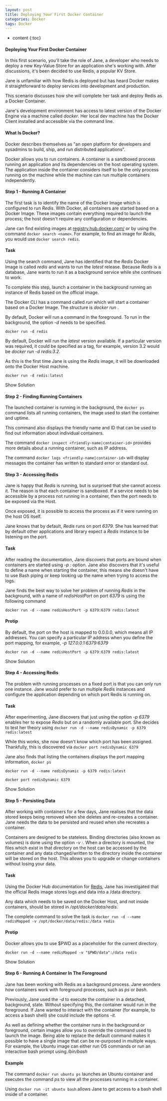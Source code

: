 ```yaml
---
layout: post
title: Deploying Your First Docker Container
categories: Docker
tags: Docker
---
```


* content
{:toc}





#### Deploying Your First Docker Container

In this first scenario, you'll take the role of Jane, a developer who needs to deploy a new Key-Value Store for an application she's working with. After discussions, it's been decided to use Redis, a popular KV Store.

Jane is unfamiliar with how Redis is deployed but has heard Docker makes it straightforward to deploy services into development and production.

This scenario discusses how she will complete her task and deploy Redis as a Docker Container.

Jane's development environment has access to latest version of the Docker Engine via a machine called *docker*. Her local dev machine has the Docker Client installed and accessible via the command line.

#### What Is Docker?

Docker describes themselves as "an open platform for developers and sysadmins to build, ship, and run distributed applications".

Docker allows you to run containers. A container is a sandboxed process running an application and its dependencies on the host operating system. The application inside the container considers itself to be the only process running on the machine while the machine can run multiple containers independently. 



#### Step 1 - Running A Container

The first task is to identify the name of the Docker Image which is configured to run *Redis*. With Docker, all containers are started based on a Docker Image. These images contain everything required to launch the process; the host doesn't require any configuration or dependencies.

Jane can find existing images at [registry.hub.docker.com/](https://registry.hub.docker.com/) or by using the command `docker search <name>`. For example, to find an image for *Redis*, you would use `docker search redis`.

#### Task

Using the search command, Jane has identified that the *Redis* Docker Image is called *redis* and wants to run the *latest* release. Because *Redis* is a database, Jane wants to run it as a background service while she continues to work.

To complete this step, launch a container in the background running an instance of Redis based on the official image.

The Docker CLI has a command called *run* which will start a container based on a Docker Image. The structure is *docker run <options> <image-name>*.

By default, Docker will run a command in the foreground. To run in the background, the option *-d* needs to be specified.

`docker run -d redis`

By default, Docker will run the *latest* version available. If a particular version was required, it could be specified as a tag, for example, version 3.2 would be *docker run -d redis:3.2*.

As this is the first time Jane is using the *Redis* image, it will be downloaded onto the Docker Host machine.

`docker run -d redis:latest`

Show Solution
        
        
        

#### Step 2 - Finding Running Containers

The launched container is running in the background, the `docker ps` command lists all running containers, the image used to start the container and uptime.

This command also displays the friendly name and ID that can be used to find out information about individual containers.

The command `docker inspect <friendly-name|container-id>` provides more details about a running container, such as IP address.  

The command `docker logs <friendly-name|container-id>` will display messages the container has written to standard error or standard out.

        
        

#### Step 3 - Accessing Redis

Jane is happy that *Redis* is running, but is surprised that she cannot access it. The reason is that each container is sandboxed. If a service needs to be accessible by a process not running in a container, then the port needs to be exposed via the Host.

Once exposed, it is possible to access the process as if it were running on the host OS itself.

Jane knows that by default, *Redis* runs on port *6379*. She has learned that by default other applications and library expect a *Redis* instance to be listening on the port.

#### Task

After reading the documentation, Jane discovers that ports are bound when containers are started using *-p <host-port>:<container-port>* option. Jane also discovers that it's useful to define a name when starting the container, this means she doesn't have to use Bash piping or keep looking up the name when trying to access the logs.

Jane finds the best way to solve her problem of running *Redis* in the background, with a name of *redisHostPort* on port *6379* is using the following command 

`docker run -d --name redisHostPort -p 6379:6379 redis:latest`

#### Protip

By default, the port on the host is mapped to 0.0.0.0, which means all IP addresses. You can specify a particular IP address when you define the port mapping, for example, *-p 127.0.0.1:6379:6379*

`docker run -d --name redisHostPort -p 6379:6379 redis:latest`

Show Solution
        
        
        

#### Step 4 - Accessing Redis

The problem with running processes on a fixed port is that you can only run one instance. Jane would prefer to run multiple *Redis* instances and configure the application depending on which port Redis is running on.

#### Task

After experimenting, Jane discovers that just using the option *-p 6379* enables her to expose *Redis* but on a randomly available port. She decides to test her theory using `docker run -d --name redisDynamic -p 6379 redis:latest`

While this works, she now doesn't know which port has been assigned. Thankfully, this is discovered via `docker port redisDynamic 6379`

Jane also finds that listing the containers displays the port mapping information, `docker ps`

`docker run -d --name redisDynamic -p 6379 redis:latest`

`docker port redisDynamic 6379`

Show Solution
        
        
        

#### Step 5 - Persisting Data

After working with containers for a few days, Jane realises that the data stored keeps being removed when she deletes and re-creates a container. Jane needs the data to be persisted and reused when she recreates a container.

Containers are designed to be stateless. Binding directories (also known as volumes) is done using the option *-v <host-dir>:<container-dir>*. When a directory is mounted, the files which exist in that directory on the host can be accessed by the container and any data changed/written to the directory inside the container will be stored on the host. This allows you to upgrade or change containers without losing your data.

#### Task

Using the Docker Hub documentation for [Redis](https://hub.docker.com/_/redis/), Jane has investigated that the official Redis image stores logs and data into a /data directory.

Any data which needs to be saved on the Docker Host, and not inside containers, should be stored in */opt/docker/data/redis*.

The complete command to solve the task is `docker run -d --name redisMapped -v /opt/docker/data/redis:/data redis`

#### Protip

Docker allows you to use $PWD as a placeholder for the current directory.

`docker run -d --name redisMapped -v "$PWD/data":/data redis`

Show Solution
        
        
        

#### Step 6 - Running A Container In The Foreground

Jane has been working with Redis as a background process. Jane wonders how containers work with foreground processes, such as *ps* or *bash*.

Previously, Jane used the *-d* to execute the container in a detached, background, state. Without specifying this, the container would run in the foreground. If Jane wanted to interact with the container (for example, to access a bash shell) she could include the options *-it*.

As well as defining whether the container runs in the background or foreground, certain images allow you to override the command used to launch the image. Being able to replace the default command makes it possible to have a single image that can be re-purposed in multiple ways. For example, the Ubuntu image can either run OS commands or run an interactive bash prompt using */bin/bash*

#### Example

The command `docker run ubuntu ps` launches an Ubuntu container and executes the command *ps* to view all the processes running in a container.

Using `docker run -it ubuntu bash` allows Jane to get access to a bash shell inside of a container.
